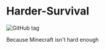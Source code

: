 # Harder-Survival
![GitHub tag](https://img.shields.io/github/v/tag/Silver-Runer/Harder-Survival)

Because Minecraft isn't hard enough
